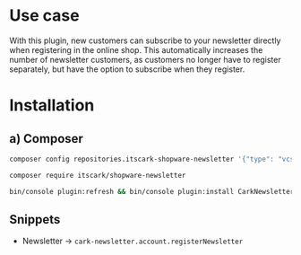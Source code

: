 # Use case 
With this plugin, new customers can subscribe to your newsletter directly when registering in the online shop. This automatically increases the number of newsletter customers, as customers no longer have to register separately, but have the option to subscribe when they register.

# Installation

## a) Composer
```bash
composer config repositories.itscark-shopware-newsletter '{"type": "vcs", "url": "git@github.com:itscark/shopware-newsletter.git"}'
```

```bash
composer require itscark/shopware-newsletter
```

```bash
bin/console plugin:refresh && bin/console plugin:install CarkNewsletter --activate
```

## Snippets

- Newsletter -> `cark-newsletter.account.registerNewsletter`
